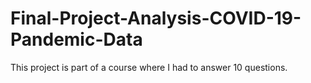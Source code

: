 # Final-Project-Analysis-COVID-19-Pandemic-Data
This project is part of a course where I had to answer 10 questions.

